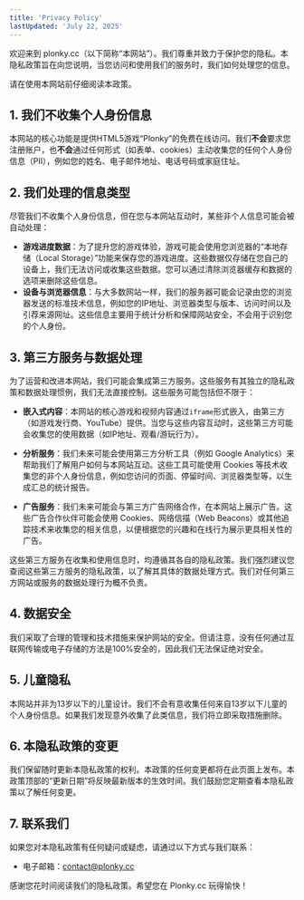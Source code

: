 ```yaml
---
title: 'Privacy Policy'
lastUpdated: 'July 22, 2025'
---
```


欢迎来到 plonky.cc（以下简称“本网站”）。我们尊重并致力于保护您的隐私。本隐私政策旨在向您说明，当您访问和使用我们的服务时，我们如何处理您的信息。

请在使用本网站前仔细阅读本政策。

## 1. 我们不收集个人身份信息

本网站的核心功能是提供HTML5游戏“Plonky”的免费在线访问。我们**不会**要求您注册账户，也**不会**通过任何形式（如表单、cookies）主动收集您的任何个人身份信息（PII），例如您的姓名、电子邮件地址、电话号码或家庭住址。

## 2. 我们处理的信息类型

尽管我们不收集个人身份信息，但在您与本网站互动时，某些非个人信息可能会被自动处理：

*   **游戏进度数据**：为了提升您的游戏体验，游戏可能会使用您浏览器的“本地存储（Local Storage）”功能来保存您的游戏进度。这些数据仅存储在您自己的设备上，我们无法访问或收集这些数据。您可以通过清除浏览器缓存和数据的选项来删除这些信息。
*   **设备与浏览器信息**：与大多数网站一样，我们的服务器可能会记录由您的浏览器发送的标准技术信息，例如您的IP地址、浏览器类型与版本、访问时间以及引荐来源网址。这些信息主要用于统计分析和保障网站安全，不会用于识别您的个人身份。

## 3. 第三方服务与数据处理

为了运营和改进本网站，我们可能会集成第三方服务。这些服务有其独立的隐私政策和数据处理惯例，我们无法直接控制。这些服务可能包括但不限于：

*   **嵌入式内容**：本网站的核心游戏和视频内容通过`iframe`形式嵌入，由第三方（如游戏发行商、YouTube）提供。当您与这些内容互动时，这些第三方可能会收集您的使用数据（如IP地址、观看/游玩行为）。

*   **分析服务**：我们未来可能会使用第三方分析工具（例如 Google Analytics）来帮助我们了解用户如何与本网站互动。这些工具可能使用 Cookies 等技术收集您的非个人身份信息，例如您访问的页面、停留时间、浏览器类型等，以生成汇总的统计报告。

*   **广告服务**：我们未来可能会与第三方广告网络合作，在本网站上展示广告。这些广告合作伙伴可能会使用 Cookies、网络信描（Web Beacons）或其他追踪技术来收集您的相关信息，以便根据您的兴趣和在线行为展示更具相关性的广告。

这些第三方服务在收集和使用信息时，均遵循其各自的隐私政策。我们强烈建议您查阅这些第三方服务的隐私政策，以了解其具体的数据处理方式。我们对任何第三方网站或服务的数据处理行为概不负责。

## 4. 数据安全

我们采取了合理的管理和技术措施来保护网站的安全。但请注意，没有任何通过互联网传输或电子存储的方法是100%安全的，因此我们无法保证绝对安全。

## 5. 儿童隐私

本网站并非为13岁以下的儿童设计。我们不会有意收集任何来自13岁以下儿童的个人身份信息。如果我们发现意外收集了此类信息，我们将立即采取措施删除。

## 6. 本隐私政策的变更

我们保留随时更新本隐私政策的权利。本政策的任何变更都将在此页面上发布。本政策顶部的“更新日期”将反映最新版本的生效时间。我们鼓励您定期查看本隐私政策以了解任何变更。

## 7. 联系我们

如果您对本隐私政策有任何疑问或疑虑，请通过以下方式与我们联系：

- 电子邮箱：contact@plonky.cc

感谢您花时间阅读我们的隐私政策。希望您在 Plonky.cc 玩得愉快！ 